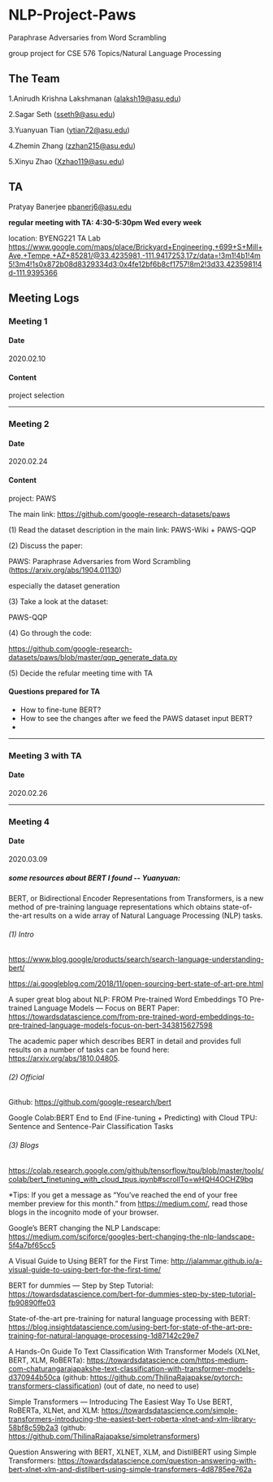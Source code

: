 # NLP-Project-Paws

Paraphrase Adversaries from Word Scrambling

group project for CSE 576 Topics/Natural Language Processing


## The Team

1.Anirudh Krishna Lakshmanan (alaksh19@asu.edu)

2.Sagar Seth (sseth9@asu.edu)

3.Yuanyuan Tian (ytian72@asu.edu)

4.Zhemin Zhang (zzhan215@asu.edu)

5.Xinyu Zhao (Xzhao119@asu.edu)



## TA

Pratyay Banerjee <pbanerj6@asu.edu>

<b>regular meeting with TA: 4:30-5:30pm Wed every week </b>

location: BYENG221 TA Lab   https://www.google.com/maps/place/Brickyard+Engineering,+699+S+Mill+Ave,+Tempe,+AZ+85281/@33.4235981,-111.9417253,17z/data=!3m1!4b1!4m5!3m4!1s0x872b08d8329334d3:0x4fe12bf6b8cf1757!8m2!3d33.4235981!4d-111.9395366



## Meeting Logs


### Meeting 1

#### Date
2020.02.10

#### Content
project selection

------
### Meeting 2
#### Date 
2020.02.24

#### Content
project: PAWS

The main link: https://github.com/google-research-datasets/paws

(1) Read the dataset description in the main link: PAWS-Wiki + PAWS-QQP

(2) Discuss the paper:  

PAWS: Paraphrase Adversaries from Word Scrambling (https://arxiv.org/abs/1904.01130)

especially the dataset generation

(3) Take a look at the dataset:  

PAWS-QQP

(4) Go through the code:  

https://github.com/google-research-datasets/paws/blob/master/qqp_generate_data.py

(5) Decide the refular meeting time with TA

#### Questions prepared for TA

* How to fine-tune BERT? 
* How to see the changes after we feed the PAWS dataset input BERT?
* 

------
### Meeting 3 with TA
#### Date 
2020.02.26


------
### Meeting 4 
#### Date 
2020.03.09

##### some resources about BERT I found -- Yuanyuan:

BERT, or Bidirectional Encoder Representations from Transformers, is a new method of pre-training language representations which obtains state-of-the-art results on a wide array of Natural Language Processing (NLP) tasks.

###### (1) Intro

https://www.blog.google/products/search/search-language-understanding-bert/

https://ai.googleblog.com/2018/11/open-sourcing-bert-state-of-art-pre.html

A super great blog about NLP: FROM Pre-trained Word Embeddings TO Pre-trained Language Models — Focus on BERT
Paper: https://towardsdatascience.com/from-pre-trained-word-embeddings-to-pre-trained-language-models-focus-on-bert-343815627598

The academic paper which describes BERT in detail and provides full results on a number of tasks can be found here: https://arxiv.org/abs/1810.04805.


###### (2) Official

Github: https://github.com/google-research/bert

Google Colab:BERT End to End (Fine-tuning + Predicting) with Cloud TPU: Sentence and Sentence-Pair Classification Tasks

###### (3) Blogs 

https://colab.research.google.com/github/tensorflow/tpu/blob/master/tools/colab/bert_finetuning_with_cloud_tpus.ipynb#scrollTo=wHQH4OCHZ9bq

*Tips: If you get a message as “You’ve reached the end of your free member preview for this month.” from https://medium.com/, read those blogs in the incognito mode of your browser.

Google’s BERT changing the NLP Landscape: https://medium.com/sciforce/googles-bert-changing-the-nlp-landscape-5f4a7bf65cc5

A Visual Guide to Using BERT for the First Time: http://jalammar.github.io/a-visual-guide-to-using-bert-for-the-first-time/

BERT for dummies — Step by Step Tutorial: https://towardsdatascience.com/bert-for-dummies-step-by-step-tutorial-fb90890ffe03

State-of-the-art pre-training for natural language processing with BERT: https://blog.insightdatascience.com/using-bert-for-state-of-the-art-pre-training-for-natural-language-processing-1d87142c29e7

A Hands-On Guide To Text Classification With Transformer Models (XLNet, BERT, XLM, RoBERTa): https://towardsdatascience.com/https-medium-com-chaturangarajapakshe-text-classification-with-transformer-models-d370944b50ca (github: https://github.com/ThilinaRajapakse/pytorch-transformers-classification) (out of date, no need to use)

Simple Transformers — Introducing The Easiest Way To Use BERT, RoBERTa, XLNet, and XLM: https://towardsdatascience.com/simple-transformers-introducing-the-easiest-bert-roberta-xlnet-and-xlm-library-58bf8c59b2a3 (github: https://github.com/ThilinaRajapakse/simpletransformers)

Question Answering with BERT, XLNET, XLM, and DistilBERT using Simple Transformers: https://towardsdatascience.com/question-answering-with-bert-xlnet-xlm-and-distilbert-using-simple-transformers-4d8785ee762a


